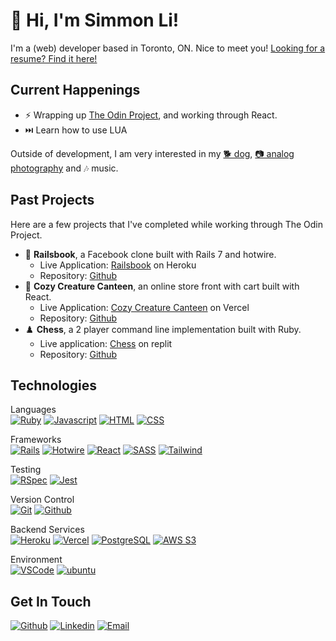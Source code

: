 # &#128075; Hi, I'm Simmon Li!

I'm a (web) developer based in Toronto, ON. Nice to meet you! [Looking for a resume? Find it here!](https://crespire.net/resume)

## Current Happenings
* &#9889; Wrapping up [The Odin Project](https://theodinproject.com), and working through React.
* &#9197;&#65039; Learn how to use LUA

Outside of development, I am very interested in my [&#128021; dog](https://www.instagram.com/heyojalapeno/), [&#128247; analog photography](https://simmon.li/) and &#127926; music.

## Past Projects
Here are a few projects that I've completed while working through The Odin Project.
* &#128216; **Railsbook**, a Facebook clone built with Rails 7 and hotwire.
  * Live Application: [Railsbook](https://railsbook.crespire.dev) on Heroku
  * Repository: [Github](https://github.com/crespire/rails_railsbook)
* &#128054; **Cozy Creature Canteen**, an online store front with cart built with React.
  * Live Application: [Cozy Creature Canteen](https://cozy-creature-canteen.vercel.app/) on Vercel
  * Repository: [Github](https://github.com/crespire/js-shopping-cart)
* &#9823;&#65039; **Chess**, a 2 player command line implementation built with Ruby.
  * Live application: [Chess](https://replit.com/@crespire/rubychess?lite=1&outputonly=1#README.md) on replit
  * Repository: [Github](https://github.com/crespire/ruby_chess)

## Technologies
Languages  
[![Ruby](https://img.shields.io/badge/-Ruby-000?style=for-the-badge&logo=ruby&logoColor=CC342D)](#) [![Javascript](https://img.shields.io/badge/-Javascript-000?style=for-the-badge&logo=javascript)](#) [![HTML](https://img.shields.io/badge/-HTML-000?style=for-the-badge&logo=html5)](#) [![CSS](https://img.shields.io/badge/-CSS-000?style=for-the-badge&logo=css3&logoColor=1572B6)](#)

Frameworks  
[![Rails](https://img.shields.io/badge/-Rails-000?style=for-the-badge&logo=ruby-on-rails&logoColor=CC0000)](#) [![Hotwire](https://img.shields.io/badge/-Hotwire-000?style=for-the-badge&logo=stimulus)](https://github.com/hotwired)  [![React](https://img.shields.io/badge/-React-000?style=for-the-badge&logo=react)](#) [![SASS](https://img.shields.io/badge/-SASS-000?style=for-the-badge&logo=sass)](#) [![Tailwind](https://img.shields.io/badge/-Tailwind-000?style=for-the-badge&logo=tailwind-css)](#)

Testing  
[![RSpec](https://img.shields.io/badge/-RSpec-000?style=for-the-badge&logo=rpsec)](#) [![Jest](https://img.shields.io/badge/-Jest-000?style=for-the-badge&logo=jest&logoColor=C21325)](#)

Version Control  
[![Git](https://img.shields.io/badge/-Git-000?style=for-the-badge&logo=git)](#) [![Github](https://img.shields.io/badge/-Github-000?style=for-the-badge&logo=github)](#)

Backend Services  
[![Heroku](https://img.shields.io/badge/-Heroku-000?style=for-the-badge&logo=heroku)](#) [![Vercel](https://img.shields.io/badge/-Vercel-000?style=for-the-badge&logo=vercel)](#) [![PostgreSQL](https://img.shields.io/badge/-PostgreSQL-000?style=for-the-badge&logo=postgresql&logoColor=white)](#) [![AWS S3](https://img.shields.io/badge/-AWS_S3-000?style=for-the-badge&logo=amazon-s3)](#)

Environment  
[![VSCode](https://img.shields.io/badge/-VSCode-000?style=for-the-badge&logo=visualstudiocode&logoColor=007ACC)](#) [![ubuntu](https://img.shields.io/badge/-Ubuntu-000?style=for-the-badge&logo=ubuntu)](#)

## Get In Touch
[![Github](https://img.shields.io/badge/-Simmon_Li-000?style=for-the-badge&logo=github&logoColor=azure&color=181717)](https://github.com/crespire) [![Linkedin](https://img.shields.io/badge/-Simmon_Li-000?style=for-the-badge&logo=linkedin&logoColor=azure&color=0A66C2)](https://www.linkedin.com/in/simmonli/) [![Email](https://img.shields.io/badge/-Simmon_Li-000?style=for-the-badge&logo=gmail&logoColor=azure&color=EA4335)](mailto:hello@crespire.dev)
